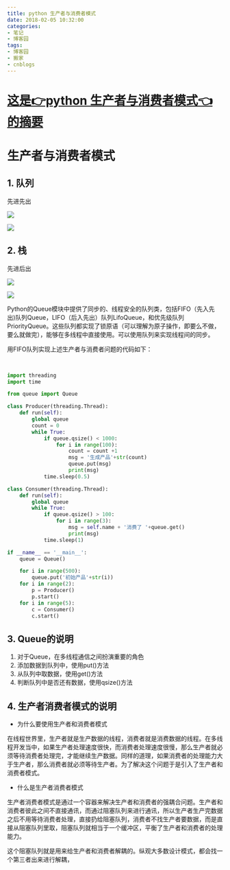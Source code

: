 ```yaml
---
title: python 生产者与消费者模式
date: 2018-02-05 10:32:00
categories:
- 笔记
- 博客园
tags:
- 博客园
- 搬家
- cnblogs
---
```

# [这是👉python 生产者与消费者模式👈的摘要](/2018/02/05/cnblog_8418906/)
<!--more-->
# 生产者与消费者模式

## 1\. 队列

先进先出

![](http://images2017.cnblogs.com/blog/1301576/201802/1301576-20180205182912951-1255608650.png)

![](file:///H:/Python/02-Python%E8%AF%BE%E4%BB%B6/04-%E7%B3%BB%E7%BB%9F%E7%BC%96%E7%A8%8B-%E5%AE%8C%E6%95%B4%E8%AF%BE%E4%BB%B6/Images/113992901.jpg)

## 2\. 栈

先进后出

![](http://images2017.cnblogs.com/blog/1301576/201802/1301576-20180205182928701-618370481.png)

![](file:///H:/Python/02-Python%E8%AF%BE%E4%BB%B6/04-%E7%B3%BB%E7%BB%9F%E7%BC%96%E7%A8%8B-%E5%AE%8C%E6%95%B4%E8%AF%BE%E4%BB%B6/Images/476e440adf9a0b538b45e.jpeg)

Python的Queue模块中提供了同步的、线程安全的队列类，包括FIFO（先入先出)队列Queue，LIFO（后入先出）队列LifoQueue，和优先级队列PriorityQueue。这些队列都实现了锁原语（可以理解为原子操作，即要么不做，要么就做完），能够在多线程中直接使用。可以使用队列来实现线程间的同步。

用FIFO队列实现上述生产者与消费者问题的代码如下：


​    
```python
import threading
import time

from queue import Queue

class Producer(threading.Thread):
    def run(self):
        global queue
        count = 0
        while True:
            if queue.qsize() < 1000:
                for i in range(100):
                    count = count +1
                    msg = '生成产品'+str(count)
                    queue.put(msg)
                    print(msg)
            time.sleep(0.5)

class Consumer(threading.Thread):
    def run(self):
        global queue
        while True:
            if queue.qsize() > 100:
                for i in range(3):
                    msg = self.name + '消费了 '+queue.get()
                    print(msg)
            time.sleep(1)

if __name__ == '__main__':
    queue = Queue()

    for i in range(500):
        queue.put('初始产品'+str(i))
    for i in range(2):
        p = Producer()
        p.start()
    for i in range(5):
        c = Consumer()
        c.start()
```

## 3\. Queue的说明

  1. 对于Queue，在多线程通信之间扮演重要的角色
  2. 添加数据到队列中，使用put()方法
  3. 从队列中取数据，使用get()方法
  4. 判断队列中是否还有数据，使用qsize()方法

## 4\. 生产者消费者模式的说明

  * 为什么要使用生产者和消费者模式

在线程世界里，生产者就是生产数据的线程，消费者就是消费数据的线程。在多线程开发当中，如果生产者处理速度很快，而消费者处理速度很慢，那么生产者就必须等待消费者处理完，才能继续生产数据。同样的道理，如果消费者的处理能力大于生产者，那么消费者就必须等待生产者。为了解决这个问题于是引入了生产者和消费者模式。

  * 什么是生产者消费者模式

生产者消费者模式是通过一个容器来解决生产者和消费者的强耦合问题。生产者和消费者彼此之间不直接通讯，而通过阻塞队列来进行通讯，所以生产者生产完数据之后不用等待消费者处理，直接扔给阻塞队列，消费者不找生产者要数据，而是直接从阻塞队列里取，阻塞队列就相当于一个缓冲区，平衡了生产者和消费者的处理能力。

这个阻塞队列就是用来给生产者和消费者解耦的。纵观大多数设计模式，都会找一个第三者出来进行解耦，


